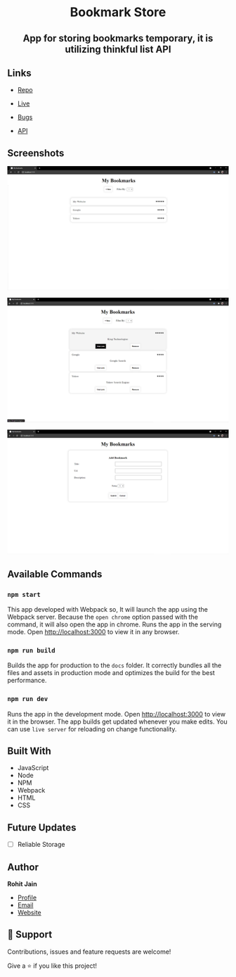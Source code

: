 <h1 align="center">Bookmark Store</h1>

## <p align="center">App for storing bookmarks temporary, it is utilizing thinkful list API</p>

## Links

- [Repo](https://github.com/Rohit19060/bookmark-store "Bookmark Store Repo")

- [Live](https://rohit19060.github.io/bookmark-store/ "Live View")

- [Bugs](https://github.com/Rohit19060/bookmark-store/issues "Issues Page")

- [API](https://thinkful-list-api.herokuapp.com/rohit/bookmarks "API")

## Screenshots

![Home Page](/screenshots/1.png "Home Page")

![Expanded View](/screenshots/2.png "Expanded View")

![Add Bookmark Page](/screenshots/3.png "Add Bookmark Page")

## Available Commands

### `npm start`

This app developed with Webpack so, It will launch the app using the Webpack server. Because the `open chrome` option passed with the command, it will also open the app in chrome.
Runs the app in the serving mode.
Open [http://localhost:3000](http://localhost:3000) to view it in any browser.

### `npm run build`

Builds the app for production to the `docs` folder.
It correctly bundles all the files and assets in production mode and optimizes the build for the best performance.

### `npm run dev`

Runs the app in the development mode. Open [http://localhost:3000](http://localhost:3000) to view it in the browser. The app builds get updated whenever you make edits. You can use `live server` for reloading on change functionality.

## Built With

- JavaScript
- Node
- NPM
- Webpack
- HTML
- CSS

## Future Updates

- [ ] Reliable Storage

## Author

**Rohit Jain**

- [Profile](https://github.com/rohit19060 "Rohit jain")
- [Email](mailto:rohitjain19060@gmail.com?subject=Hi%20from%20Bookmark%20Store "Hi!")
- [Website](https://kingtechnologies.in "Welcome")

## 🤝 Support

Contributions, issues and feature requests are welcome!

Give a ⭐️ if you like this project!
